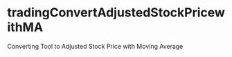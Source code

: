 # tradingConvertAdjustedStockPricewithMA
Converting Tool to Adjusted Stock Price with Moving Average
